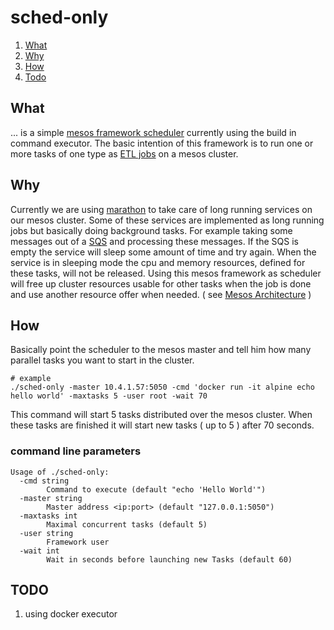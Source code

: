 # sched-only

1. [What](#what)
2. [Why](#why)
3. [How](#how)
4. [Todo](#todo)

## What

... is a simple [mesos framework scheduler](https://mesos.apache.org/documentation/latest/app-framework-development-guide/) currently using the build in command executor.
The basic intention of this framework is to run one or more tasks of one type as [ETL jobs](https://en.wikipedia.org/wiki/Extract,_transform,_load) on a mesos cluster.


## Why

Currently we are using [marathon](https://mesosphere.github.io/marathon/) to take care of long running services on our mesos cluster.
Some of these services are implemented as long running jobs but basically doing background tasks.
For example taking some messages out of a [SQS](https://aws.amazon.com/sqs/) and processing these messages.
If the SQS is empty the service will sleep some amount of time and try again.
When the service is in sleeping mode the cpu and memory resources, defined for these tasks, will not be released.
Using this mesos framework as scheduler will free up cluster resources usable for other tasks when the job is done and use another resource offer when needed. ( see [Mesos Architecture](http://mesos.apache.org/documentation/latest/architecture/) )

## How

Basically point the scheduler to the mesos master and tell him how many parallel tasks you want to start in the cluster.

```
# example
./sched-only -master 10.4.1.57:5050 -cmd 'docker run -it alpine echo hello world' -maxtasks 5 -user root -wait 70
```

This command will start 5 tasks distributed over the mesos cluster. When these tasks are finished it will start new tasks ( up to 5 ) after 70 seconds.


### command line parameters

```
Usage of ./sched-only:
  -cmd string
    	Command to execute (default "echo 'Hello World'")
  -master string
    	Master address <ip:port> (default "127.0.0.1:5050")
  -maxtasks int
    	Maximal concurrent tasks (default 5)
  -user string
    	Framework user
  -wait int
    	Wait in seconds before launching new Tasks (default 60)

```

## TODO

1. using docker executor
